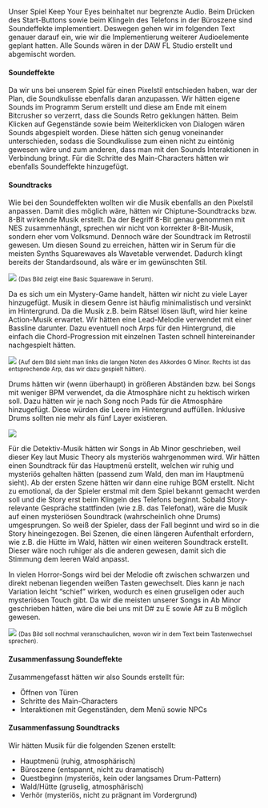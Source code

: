 Unser Spiel Keep Your Eyes beinhaltet nur begrenzte Audio. Beim Drücken des Start-Buttons sowie beim Klingeln des Telefons in der Büroszene sind Soundeffekte implementiert. Deswegen gehen wir im folgenden Text genauer darauf ein, wie wir die Implementierung weiterer Audioelemente geplant hatten. Alle Sounds wären in der DAW FL Studio erstellt und abgemischt worden.

#### Soundeffekte
Da wir uns bei unserem Spiel für einen Pixelstil entschieden haben, war der Plan, die Soundkulisse ebenfalls daran anzupassen. Wir hätten eigene Sounds im Programm Serum erstellt und diese am Ende mit einem Bitcrusher so verzerrt, dass die Sounds Retro geklungen hätten. Beim Klicken auf Gegenstände sowie beim Weiterklicken von Dialogen wären Sounds abgespielt worden. Diese hätten sich genug voneinander unterschieden, sodass die Soundkulisse zum einen nicht zu eintönig gewesen wäre und zum anderen, dass man mit den Sounds Interaktionen in Verbindung bringt. Für die Schritte des Main-Characters hätten wir ebenfalls Soundeffekte hinzugefügt.

#### Soundtracks
Wie bei den Soundeffekten wollten wir die Musik ebenfalls an den Pixelstil anpassen. Damit dies möglich wäre, hätten wir Chiptune-Soundtracks bzw. 8-Bit wirkende Musik erstellt. Da der Begriff 8-Bit genau genommen mit NES zusammenhängt, sprechen wir nicht von korrekter 8-Bit-Musik, sondern eher vom Volksmund. Dennoch wäre der Soundtrack im Retrostil gewesen. Um diesen Sound zu erreichen, hätten wir in Serum für die meisten Synths Squarewaves als Wavetable verwendet. Dadurch klingt bereits der Standardsound, als wäre er im gewünschten Stil.

![](https://lh7-rt.googleusercontent.com/docsz/AD_4nXeNbzZp856voSNvnv7w0ht5XZ4fDBErfi0IRYYysmhUhIxTBZvWmVxdWp99ceMEhk9B3HQHQZ2nIdMhahG_axD-gfub4pLoLFNBYLPrGk2Qe5eHAHs_POkBLDVmUALIvGRVvCTNMw?key=IUhEAcPF2c0ZtQE2Cf5JTA)
<small>(Das Bild zeigt eine Basic Squarewave in Serum).</small>

Da es sich um ein Mystery-Game handelt, hätten wir nicht zu viele Layer hinzugefügt. Musik in diesem Genre ist häufig minimalistisch und versinkt im Hintergrund. Da die Musik z.B. beim Rätsel lösen läuft, wird hier keine Action-Musik erwartet. Wir hätten eine Lead-Melodie verwendet mit einer Bassline darunter. Dazu eventuell noch Arps für den Hintergrund, die einfach die Chord-Progression mit einzelnen Tasten schnell hintereinander nachgespielt hätten. 
  
![](https://lh7-rt.googleusercontent.com/docsz/AD_4nXeuKtOqw8skvASi3r2gK2B1-d53c4DffqBuotaMpyC3XVJMDZPT5h6TYAvviSmuUA0D3kWQ0IE76qtfa_6I40nuSGcO9tyn8xRmbzWDHVsvFHE7mJGUEbsuWCFNFMwDjIeC0SF4FA?key=IUhEAcPF2c0ZtQE2Cf5JTA)
<small>(Auf dem Bild sieht man links die langen Noten des Akkordes G Minor. Rechts ist das entsprechende Arp, das wir dazu gespielt hätten).</small>

Drums hätten wir (wenn überhaupt) in größeren Abständen bzw. bei Songs mit weniger BPM verwendet, da die Atmosphäre nicht zu hektisch wirken soll. Dazu hätten wir je nach Song noch Pads für die Atmosphäre hinzugefügt. Diese würden die Leere im Hintergrund auffüllen. Inklusive Drums sollten nie mehr als fünf Layer existieren. 

![](https://lh7-rt.googleusercontent.com/docsz/AD_4nXcCQqrCjBCy6C1ejWV32c1dSW68U4cusYAMip-Lj0dXLlh8e4PMpT9O61ZdHYVMl1zbRFGuSTOU2Tu4NzlTfrMhf1WcT3hL40rXuCl0vk2PkEqJiV3Jwtui_1hbsrVwFNW2wdvONw?key=IUhEAcPF2c0ZtQE2Cf5JTA)

Für die Detektiv-Musik hätten wir Songs in Ab Minor geschrieben, weil dieser Key laut Music Theory als mysteriös wahrgenommen wird. Wir hätten einen Soundtrack für das Hauptmenü erstellt, welchen wir ruhig und mysteriös gehalten hätten (passend zum Wald, den man im Hauptmenü sieht). Ab der ersten Szene hätten wir dann eine ruhige BGM erstellt. Nicht zu emotional, da der Spieler erstmal mit dem Spiel bekannt gemacht werden soll und die Story erst beim Klingeln des Telefons beginnt. Sobald Story-relevante Gespräche stattfinden (wie z.B. das Telefonat), wäre die Musik auf einen mysteriösen Soundtrack (wahrscheinlich ohne Drums) umgesprungen. So weiß der Spieler, dass der Fall beginnt und wird so in die Story hineingezogen. Bei Szenen, die einen längeren Aufenthalt erfordern, wie z.B. die Hütte im Wald, hätten wir einen weiteren Soundtrack erstellt. Dieser wäre noch ruhiger als die anderen gewesen, damit sich die Stimmung dem leeren Wald anpasst. 

In vielen Horror-Songs wird bei der Melodie oft zwischen schwarzen und direkt nebenan liegenden weißen Tasten gewechselt. Dies kann je nach Variation leicht “schief” wirken, wodurch es einen gruseligen oder auch mysteriösen Touch gibt. Da wir die meisten unserer Songs in Ab Minor geschrieben hätten, wäre die bei uns mit D# zu E sowie A# zu B möglich gewesen.

![](https://lh7-rt.googleusercontent.com/docsz/AD_4nXdCH-L1VPQWH5UQYr3ehv-FhhXpJIdfgOsS2CPW-fyCtCVtI4wJLBn2BfDGCdvsaB0-QFdUPrvBsBqxcOKvxgD_mv7T4y1V0ZGKEZXO6pAZSemF51MprpHX-o26bz_RpSKGYLbQgQ?key=IUhEAcPF2c0ZtQE2Cf5JTA)
<small>(Das Bild soll nochmal veranschaulichen, wovon wir in dem Text beim Tastenwechsel sprechen).</small>

#### Zusammenfassung Soundeffekte
Zusammengefasst hätten wir also Sounds erstellt für:
- Öffnen von Türen
- Schritte des Main-Characters
- Interaktionen mit Gegenständen, dem Menü sowie NPCs

#### Zusammenfassung Soundtracks
Wir hätten Musik für die folgenden Szenen erstellt:
- Hauptmenü (ruhig, atmosphärisch)
- Büroszene (entspannt, nicht zu dramatisch)
- Questbeginn (mysteriös, kein oder langsames Drum-Pattern)
- Wald/Hütte (gruselig, atmosphärisch)
- Verhör (mysteriös, nicht zu prägnant im Vordergrund)